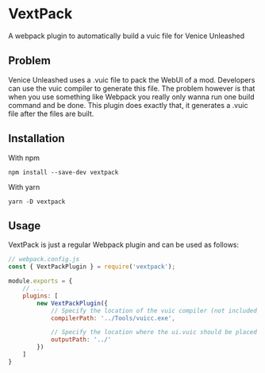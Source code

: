 # VextPack
A webpack plugin to automatically build a vuic file for Venice Unleashed

## Problem
Venice Unleashed uses a .vuic file to pack the WebUI of a mod. Developers can use the vuic compiler to generate this file. The problem however is that when you use something like Webpack you really only wanna run one build command and be done. This plugin does exactly that, it generates a .vuic file after the files are built.

## Installation
With npm
```
npm install --save-dev vextpack
```

With yarn
```
yarn -D vextpack
```

## Usage
VextPack is just a regular Webpack plugin and can be used as follows:
```js
// webpack.config.js
const { VextPackPlugin } = require('vextpack');

module.exports = {
    // ...
    plugins: [
        new VextPackPlugin({
            // Specify the location of the vuic compiler (not included in this package!)
            compilerPath: '../Tools/vuicc.exe',

            // Specify the location where the ui.vuic should be placed
            outputPath: '../'
        })
    ]
}
```